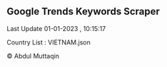 

## Google Trends Keywords Scraper 
 
Last Update 01-01-2023 , 10:15:17

Country List :
VIETNAM.json



© Abdul Muttaqin 
